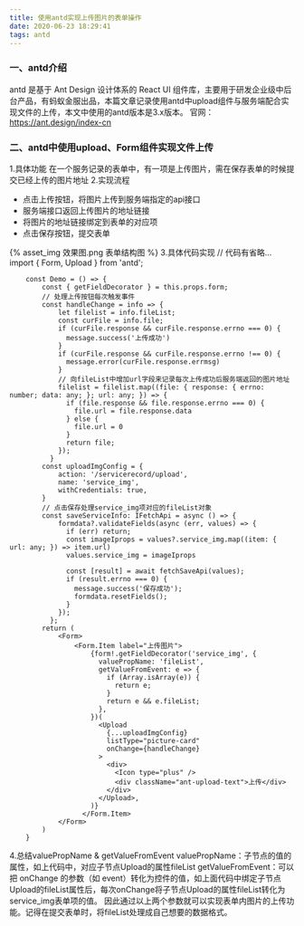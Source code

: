 ```yaml
---
title: 使用antd实现上传图片的表单操作
date: 2020-06-23 18:29:41
tags: antd
---
```

### 一、antd介绍
antd 是基于 Ant Design 设计体系的 React UI 组件库，主要用于研发企业级中后台产品，有蚂蚁金服出品，本篇文章记录使用antd中upload组件与服务端配合实现文件的上传，本文中使用的antd版本是3.x版本。
官网：https://ant.design/index-cn
### 二、antd中使用upload、Form组件实现文件上传
1.具体功能
在一个服务记录的表单中，有一项是上传图片，需在保存表单的时候提交已经上传的图片地址
2.实现流程
- 点击上传按钮，将图片上传到服务端指定的api接口
- 服务端接口返回上传图片的地址链接
- 将图片的地址链接绑定到表单的对应项
- 点击保存按钮，提交表单

<!--more-->
{% asset_img 效果图.png 表单结构图 %}
3.具体代码实现
        // 代码有省略...
        import { Form, Upload } from 'antd';

        const Demo = () => {
            const { getFieldDecorator } = this.props.form;
            // 处理上传按钮每次触发事件
            const handleChange = info => {
                let filelist = info.fileList;
                const curFile = info.file;
                if (curFile.response && curFile.response.errno === 0) {
                  message.success('上传成功')
                }
                if (curFile.response && curFile.response.errno !== 0) {
                  message.error(curFile.response.errmsg)
                }
                // 向fileList中增加url字段来记录每次上传成功后服务端返回的图片地址
                filelist = filelist.map((file: { response: { errno: number; data: any; }; url: any; }) => {
                  if (file.response && file.response.errno === 0) {
                    file.url = file.response.data
                  } else {
                    file.url = 0
                  }
                  return file;
                });
              }
            const uploadImgConfig = {
                action: '/servicerecord/upload',
                name: 'service_img',
                withCredentials: true,
            }
            // 点击保存处理service_img项对应的fileList对象
            const saveServiceInfo: IFetchApi = async () => {
                formdata?.validateFields(async (err, values) => {
                  if (err) return;
                  const imageIprops = values?.service_img.map((item: { url: any; }) => item.url)
                  values.service_img = imageIprops

                  const [result] = await fetchSaveApi(values);
                  if (result.errno === 0) {
                    message.success('保存成功');
                    formdata.resetFields();
                  }
                });
              };
            return (
                <Form>
                    <Form.Item label="上传图片">
                        {form!.getFieldDecorator('service_img', {
                          valuePropName: 'fileList',
                          getValueFromEvent: e => {
                            if (Array.isArray(e)) {
                              return e;
                            }
                            return e && e.fileList;
                          },
                        })(
                          <Upload
                            {...uploadImgConfig}
                            listType="picture-card"
                            onChange={handleChange}
                          >
                            <div>
                              <Icon type="plus" />
                              <div className="ant-upload-text">上传</div>
                            </div>
                          </Upload>,
                        )}
                      </Form.Item>
                </Form>
            )
        } 

4.总结valuePropName & getValueFromEvent
valuePropName：子节点的值的属性，如上代码中，对应子节点Upload的属性fileList
getValueFromEvent：可以把 onChange 的参数（如 event）转化为控件的值，如上面代码中绑定子节点Upload的fileList属性后，每次onChange将子节点Upload的属性fileList转化为service_img表单项的值。
因此通过以上两个参数就可以实现表单内图片的上传功能。记得在提交表单时，将fileList处理成自己想要的数据格式。